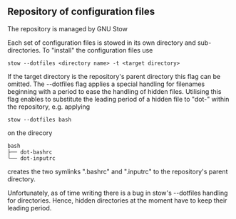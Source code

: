 ## Repository of configuration files

The repository is managed by GNU Stow

Each set of configuration files is stowed in its own directory
and sub-directories. To "install" the configuration files use

    stow --dotfiles <directory name> -t <target directory>

If the target directory is the repository's parent directory
this flag can be omitted.
The --dotfiles flag applies a special handling for filenames
beginning with a period to ease the handling of hidden files.
Utilising this flag enables to substitute the leading period
of a hidden file to "dot-" within the repository, e.g. applying

    stow --dotfiles bash

on the direcory

    bash
    ├── dot-bashrc
    └── dot-inputrc

creates the two symlinks ".bashrc" and ".inputrc" to the
repository's parent directory.

Unfortunately, as of time writing there is a bug in stow's
--dotfiles handling for directories. Hence, hidden directories
at the moment have to keep their leading period.
